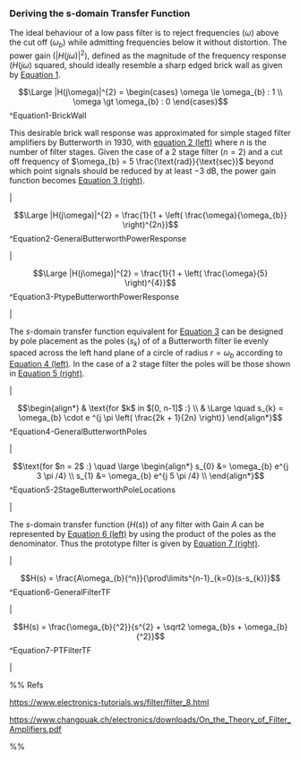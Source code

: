 ### Deriving the s-domain Transfer Function

The ideal behaviour of a low pass filter is to reject frequencies ($\omega$) above the cut off ($\omega _{b}$) while admitting frequencies below it without distortion. The power gain ($|H(j\omega)|^{2}$), defined as the magnitude of the frequency response ($H(j\omega$) squared, should ideally resemble a sharp edged brick wall as given by [Equation 1](#^Equation1-BrickWall).

$$\Large |H(j\omega)|^{2} = \begin{cases}
\omega \le \omega_{b} : 1 \\
\omega \gt \omega_{b} : 0
\end{cases}$$
^Equation1-BrickWall

This desirable brick wall response was approximated for simple staged filter amplifiers by Butterworth in 1930, with [equation 2 (left)](#^Equation2-GeneralButterworthPowerResponse) where $n$ is the number of filter stages. Given the case of a 2 stage filter ($n = 2$) and a cut off frequency of $\omega_{b} = 5 \frac{\text{rad}}{\text{sec}}$ beyond which point signals should be reduced by at least $-3 \ \text{dB}$, the power gain function becomes [Equation 3 (right)](#^Equation3-PtypeButterworthPowerResponse).

| 

$$\Large |H(j\omega)|^{2} = \frac{1}{1 + \left( \frac{\omega}{\omega_{b}} \right)^{2n}}$$
^Equation2-GeneralButterworthPowerResponse

| 

$$\Large |H(j\omega)|^{2} = \frac{1}{1 + \left( \frac{\omega}{5} \right)^{4}}$$
^Equation3-PtypeButterworthPowerResponse

|

The $s$-domain transfer function equivalent for [Equation 3](#^Equation3-PtypeButterworthPowerResponse) can be designed by pole placement as the poles ($s_{k}$) of of a Butterworth filter lie evenly spaced across the left hand plane of a circle of radius $r = \omega_{b}$ according to [Equation 4 (left)](#^Equation4-GeneralButterworthPoles). In the case of a 2 stage filter the poles will be those shown in [Equation 5 (right)](#^Equation5-2StageButterworthPoleLocations).

|

$$\begin{align*}
& \text{for $k$ in $[0, n-1]$ :} \\ 
& \Large \quad s_{k} = \omega_{b} \cdot e ^{j \pi \left( \frac{2k + 1}{2n} \right)}
\end{align*}$$
^Equation4-GeneralButterworthPoles

|

$$\text{for $n = 2$ :} \quad
\large \begin{align*}
s_{0} &= \omega_{b} e^{j 3 \pi /4} \\
s_{1} &= \omega_{b} e^{j 5 \pi /4} \\
\end{align*}$$
^Equation5-2StageButterworthPoleLocations

|

The $s$-domain transfer function ($H(s)$) of any filter with Gain $A$ can be represented by [Equation 6 (left)](#^Equation7-PTFilterTF) by using the product of the poles as the denominator. Thus the prototype filter is given by [Equation 7 (right)](#^Equation7-PTFilterTF).

|

$$H(s) = \frac{A\omega_{b}{^n}}{\prod\limits^{n-1}_{k=0}(s-s_{k})}$$
^Equation6-GeneralFilterTF

|

$$H(s) = \frac{\omega_{b}{^2}}{s^{2} + \sqrt2 \omega_{b}s + \omega_{b}{^2}}$$
^Equation7-PTFilterTF

|

%% Refs

https://www.electronics-tutorials.ws/filter/filter_8.html

https://www.changpuak.ch/electronics/downloads/On_the_Theory_of_Filter_Amplifiers.pdf

%%